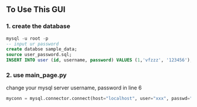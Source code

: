 ## To Use This GUI

### 1. create the database 
```sql
mysql -u root -p  
-- input ur password  
create databse sample_data;  
source user_password.sql;  
INSERT INTO user (id, username, password) VALUES (1,'vfzzz', '123456');  
```
### 2. use main_page.py
change your mysql server username, password in line 6  

```python
myconn = mysql.connector.connect(host="localhost", user="xxx", passwd="xxxxx", database="sample_data")
